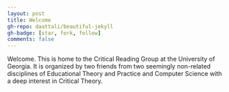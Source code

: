 ```yaml
---
layout: post
title: Welcome
gh-repo: daattali/beautiful-jekyll
gh-badge: [star, fork, follow]
comments: false
---
```

Welcome. This is home to the Critical Reading Group at the University of Georgia. It is organized by two friends from two seemingly non-related disciplines of Educational Theory and Practice and Computer Science with a deep interest in Critical Theory. 
